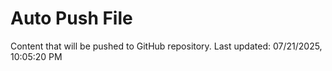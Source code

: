# Auto Push File

Content that will be pushed to GitHub repository.
Last updated: 07/21/2025, 10:05:20 PM